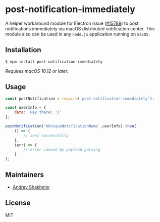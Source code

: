 # post-notification-immediately

A helper workaround module for Electron issue ([#15789](https://github.com/electron/electron/issues/15789)) to post notifications immediately via macOS distributed notification center. This module also can be used in any `node.js` application running on `macOS`.

## Installation

```
$ npm install post-notification-immediately
```

*Requires macOS 10.12 or later.*

## Usage

```js
const postNotification = require('post-notification-immediately');

const userInfo = {
    data: 'Hey there! :)'
};

postNotification('kUniqueNotificationName',userInfo).then(
    () => {
        // sent successfully
    },
    (err) => {
        // error caused by payload parsing
    }
);
```

## Maintainers

- [Andrey Shakhmin](https://github.com/turbobabr)

## License

MIT

